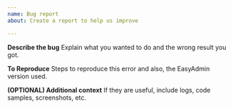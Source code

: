 ```yaml
---
name: Bug report
about: Create a report to help us improve

---
```


**Describe the bug**
Explain what you wanted to do and the wrong result you got.

**To Reproduce**
Steps to reproduce this error and also, the EasyAdmin version used.

**(OPTIONAL) Additional context**
If they are useful, include logs, code samples, screenshots, etc.